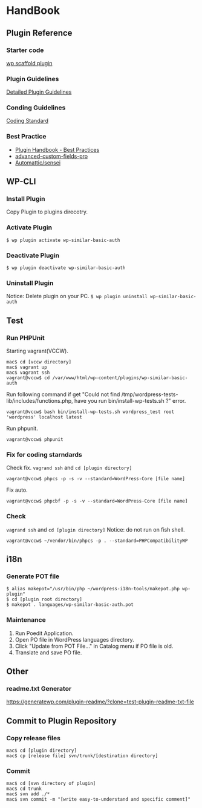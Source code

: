# HandBook


## Plugin Reference
### Starter code
[wp scaffold plugin](https://developer.wordpress.org/cli/commands/scaffold/plugin/)

### Plugin Guidelines
[Detailed Plugin Guidelines](https://developer.wordpress.org/plugins/wordpress-org/detailed-plugin-guidelines/)

### Conding Guidelines
[Coding Standard](https://make.wordpress.org/core/handbook/best-practices/)

### Best Practice
- [Plugin Handbook - Best Practices](https://developer.wordpress.org/plugins/plugin-basics/best-practices/)
- [advanced-custom-fields-pro](https://github.com/wp-premium/advanced-custom-fields-pro)
- [Automattic/sensei](https://github.com/Automattic/sensei)


## WP-CLI
### Install Plugin
Copy Plugin to plugins direcotry.

### Activate Plugin
`$ wp plugin activate wp-similar-basic-auth`

### Deactivate Plugin
`$ wp plugin deactivate wp-similar-basic-auth`

### Uninstall Plugin
Notice: Delete plugin on your PC.
`$ wp plugin uninstall wp-similar-basic-auth`


## Test
### Run PHPUnit
Starting vagrant(VCCW).
```
mac$ cd [vccw directory]
mac$ vagrant up
mac$ vagrant ssh
vagrant@vccw$ cd /var/www/html/wp-content/plugins/wp-similar-basic-auth
```

Run following command if get "Could not find /tmp/wordpress-tests-lib/includes/functions.php, have you run bin/install-wp-tests.sh ?" error.
```
vagrant@vccw$ bash bin/install-wp-tests.sh wordpress_test root 'wordpress' localhost latest
```

Run phpunit.
```
vagrant@vccw$ phpunit
```

### Fix for coding starndards
Check fix.
`vagrand ssh` and `cd [plugin directory]`
```
vagrant@vccw$ phpcs -p -s -v --standard=WordPress-Core [file name]
```

Fix auto.
```
vagrant@vccw$ phpcbf -p -s -v --standard=WordPress-Core [file name]
```


### Check
`vagrand ssh` and `cd [plugin directory]`
Notice: do not run on fish shell.
```
vagrant@vccw$ ~/vendor/bin/phpcs -p . --standard=PHPCompatibilityWP
```


## i18n
### Generate POT file
```
$ alias makepot="/usr/bin/php ~/wordpress-i18n-tools/makepot.php wp-plugin"
$ cd [plugin root directory]
$ makepot . languages/wp-similar-basic-auth.pot
```

### Maintenance
1. Run Poedit Application.
2. Open PO file in WordPress languages directory.
3. Click "Update from POT File..." in Catalog menu if PO file is old.
4. Translate and save PO file.


## Other
### readme.txt Generator
https://generatewp.com/plugin-readme/?clone=test-plugin-readme-txt-file


## Commit to Plugin Repository
### Copy release files
```
mac$ cd [plugin directory]
mac$ cp [release file] svn/trunk/[destination directory]
```

### Commit
```
mac$ cd [svn directory of plugin]
mac$ cd trunk
mac$ svn add ./*
mac$ svn commit -m "[write easy-to-understand and specific comment]"
```
